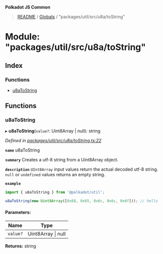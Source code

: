**Polkadot JS Common**

> [README](../README.md) / [Globals](../globals.md) / "packages/util/src/u8a/toString"

# Module: "packages/util/src/u8a/toString"

## Index

### Functions

* [u8aToString](_packages_util_src_u8a_tostring_.md#u8atostring)

## Functions

### u8aToString

▸ **u8aToString**(`value?`: Uint8Array \| null): string

*Defined in [packages/util/src/u8a/toString.ts:22](https://github.com/polkadot-js/common/blob/c366e637/packages/util/src/u8a/toString.ts#L22)*

**`name`** u8aToString

**`summary`** Creates a utf-8 string from a Uint8Array object.

**`description`** 
`UInt8Array` input values return the actual decoded utf-8 string. `null` or `undefined` values returns an empty string.

**`example`** 
<BR>

```javascript
import { u8aToString } from '@polkadot/util';

u8aToString(new Uint8Array([0x68, 0x65, 0x6c, 0x6c, 0x6f])); // hello
```

#### Parameters:

Name | Type |
------ | ------ |
`value?` | Uint8Array \| null |

**Returns:** string
